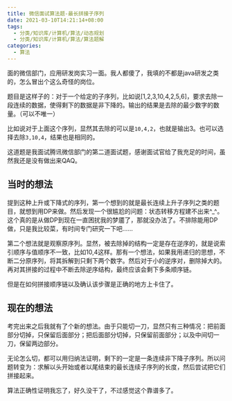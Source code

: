 ```yaml
---
title: 微信面试算法题-最长拼接子序列
date: 2021-03-10T14:21:14+08:00
tags:
  - 分类/知识库/计算机/算法/动态规划
  - 分类/知识库/计算机/算法/算法题解
categories:
  - 算法
---
```


面的微信部门，应用研发岗实习一面。我人都傻了，我填的不都是java研发之类的，怎么冒出个这么奇怪的岗位。

题目是这样子的：对于一个给定的子序列，比如说[1,2,3,10,4,2,5,6]，要求去除一段连续的数据，使得剩下的数据是非下降的。输出的结果是去除的最少数字的数量。（可以不唯一）

比如说对于上面这个序列，显然其去除的可以是`10,4,2`，也就是输出3。也可以选择去除`3,10,4`，结果也是相同的。

这道题是我面试腾讯微信部门的第二道面试题，感谢面试官给了我充足的时间，虽然我还是没有做出来QAQ。

## 当时的想法

提到这种上升或下降式的序列，第一个想到的就是最长连续上升子序列之类的题目，就想到用DP来做。然后发现一个很尴尬的问题：状态转移方程建不出来^_^。这个真的是从做DP到现在一直困扰我的梦靥了，那就没办法了。不排除能用DP做，只是我比较菜，有时间专门研究一下吧……

第二个想法就是观察原序列。显然，被去除掉的结构一定是存在逆序的，就是说索引顺序与值顺序不一致，比如10,4这样。那有一个想法，如果我用递归的思想，不断二分原序列，将其拆解到只剩下两个数字。然后对于小的逆序对，删除掉大的。再对其拼接的过程中不断去除逆序结构，最终应该会剩下多条顺序链。

但是在如何拼接顺序链以及确认该步骤是正确的地方上卡住了。

## 现在的想法

考完出来之后我就有了个新的想法。由于只能切一刀，显然只有三种情况：把前面部分切掉，只保留后面部分；把后面部分切掉，只保留前面部分；以及中间切一刀，保留两边部分。

无论怎么切，都可以用归纳法证明，剩下的一定是一条连续非下降子序列。所以问题转变为：求解以头开始或者以尾结束的最长连续子序列的长度，然后尝试把它们拼接起来。

算法正确性证明我忘了，好久没干了，不过感觉这个靠谱多了。
